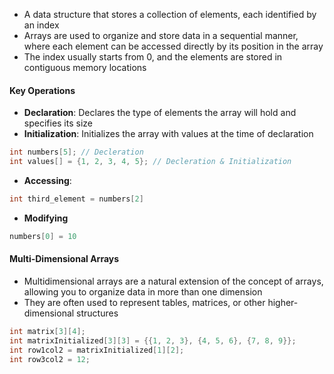 - A data structure that stores a collection of elements, each identified by an index
- Arrays are used to organize and store data in a sequential manner, where each element can be accessed directly by its position in the array
- The index usually starts from 0, and the elements are stored in contiguous memory locations

#### Key Operations
- **Declaration**: Declares the type of elements the array will hold and specifies its size
- **Initialization**: Initializes the array with values at the time of declaration
```C
int numbers[5]; // Decleration
int values[] = {1, 2, 3, 4, 5}; // Decleration & Initialization
```
- **Accessing**:
```C
int third_element = numbers[2]
```
- **Modifying**
```C
numbers[0] = 10
```

#### Multi-Dimensional Arrays
- Multidimensional arrays are a natural extension of the concept of arrays, allowing you to organize data in more than one dimension
- They are often used to represent tables, matrices, or other higher-dimensional structures
```C
int matrix[3][4];
int matrixInitialized[3][3] = {{1, 2, 3}, {4, 5, 6}, {7, 8, 9}};
int row1col2 = matrixInitialized[1][2];
int row3col2 = 12;
```